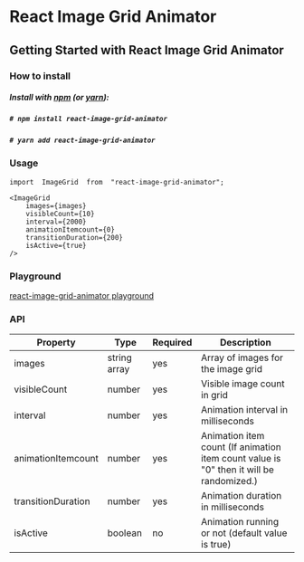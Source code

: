 
# React Image Grid Animator

## Getting Started with React Image Grid Animator

### How to install
##### Install with [npm](https://www.npmjs.com/) (or [yarn](https://yarnpkg.com/)):

##### `# npm install react-image-grid-animator`
##### `# yarn add react-image-grid-animator`

### Usage
```JSX
import  ImageGrid  from  "react-image-grid-animator";
```
```JSX
<ImageGrid
	images={images}
	visibleCount={10}
	interval={2000}
	animationItemcount={0}
	transitionDuration={200}
	isActive={true}
/>
```
### Playground
[react-image-grid-animator playground ](https://prabathmadushan.github.io/react-image-grid-animator-playground/)

### API
| Property           | Type         | Required | Description                                                                                    |
|--------------------|--------------|----------|------------------------------------------------------------------------------------------------|
| images             | string array | yes      | Array of images for the image grid                                                             |
| visibleCount       | number       | yes      | Visible image count in grid  |
| interval           | number       | yes      | Animation interval in milliseconds                                                                       |
| animationItemcount           | number       | yes      | Animation item count (If animation item count value is "0" then it will be randomized.)                                                                      |
| transitionDuration | number       | yes      | Animation duration in milliseconds                                                                       |
| isActive           | boolean      | no       | Animation running or not (default value is true)                                                        |


 